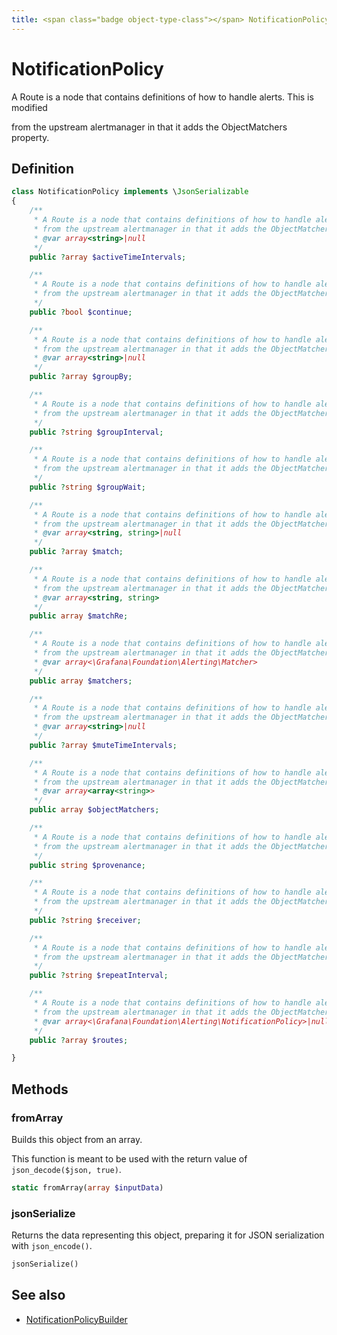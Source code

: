 ```yaml
---
title: <span class="badge object-type-class"></span> NotificationPolicy
---
```

# <span class="badge object-type-class"></span> NotificationPolicy

A Route is a node that contains definitions of how to handle alerts. This is modified

from the upstream alertmanager in that it adds the ObjectMatchers property.

## Definition

```php
class NotificationPolicy implements \JsonSerializable
{
    /**
     * A Route is a node that contains definitions of how to handle alerts. This is modified
     * from the upstream alertmanager in that it adds the ObjectMatchers property.
     * @var array<string>|null
     */
    public ?array $activeTimeIntervals;

    /**
     * A Route is a node that contains definitions of how to handle alerts. This is modified
     * from the upstream alertmanager in that it adds the ObjectMatchers property.
     */
    public ?bool $continue;

    /**
     * A Route is a node that contains definitions of how to handle alerts. This is modified
     * from the upstream alertmanager in that it adds the ObjectMatchers property.
     * @var array<string>|null
     */
    public ?array $groupBy;

    /**
     * A Route is a node that contains definitions of how to handle alerts. This is modified
     * from the upstream alertmanager in that it adds the ObjectMatchers property.
     */
    public ?string $groupInterval;

    /**
     * A Route is a node that contains definitions of how to handle alerts. This is modified
     * from the upstream alertmanager in that it adds the ObjectMatchers property.
     */
    public ?string $groupWait;

    /**
     * A Route is a node that contains definitions of how to handle alerts. This is modified
     * from the upstream alertmanager in that it adds the ObjectMatchers property.
     * @var array<string, string>|null
     */
    public ?array $match;

    /**
     * A Route is a node that contains definitions of how to handle alerts. This is modified
     * from the upstream alertmanager in that it adds the ObjectMatchers property.
     * @var array<string, string>
     */
    public array $matchRe;

    /**
     * A Route is a node that contains definitions of how to handle alerts. This is modified
     * from the upstream alertmanager in that it adds the ObjectMatchers property.
     * @var array<\Grafana\Foundation\Alerting\Matcher>
     */
    public array $matchers;

    /**
     * A Route is a node that contains definitions of how to handle alerts. This is modified
     * from the upstream alertmanager in that it adds the ObjectMatchers property.
     * @var array<string>|null
     */
    public ?array $muteTimeIntervals;

    /**
     * A Route is a node that contains definitions of how to handle alerts. This is modified
     * from the upstream alertmanager in that it adds the ObjectMatchers property.
     * @var array<array<string>>
     */
    public array $objectMatchers;

    /**
     * A Route is a node that contains definitions of how to handle alerts. This is modified
     * from the upstream alertmanager in that it adds the ObjectMatchers property.
     */
    public string $provenance;

    /**
     * A Route is a node that contains definitions of how to handle alerts. This is modified
     * from the upstream alertmanager in that it adds the ObjectMatchers property.
     */
    public ?string $receiver;

    /**
     * A Route is a node that contains definitions of how to handle alerts. This is modified
     * from the upstream alertmanager in that it adds the ObjectMatchers property.
     */
    public ?string $repeatInterval;

    /**
     * A Route is a node that contains definitions of how to handle alerts. This is modified
     * from the upstream alertmanager in that it adds the ObjectMatchers property.
     * @var array<\Grafana\Foundation\Alerting\NotificationPolicy>|null
     */
    public ?array $routes;

}
```
## Methods

### <span class="badge object-method"></span> fromArray

Builds this object from an array.

This function is meant to be used with the return value of `json_decode($json, true)`.

```php
static fromArray(array $inputData)
```

### <span class="badge object-method"></span> jsonSerialize

Returns the data representing this object, preparing it for JSON serialization with `json_encode()`.

```php
jsonSerialize()
```

## See also

 * <span class="badge builder"></span> [NotificationPolicyBuilder](./builder-NotificationPolicyBuilder.md)
